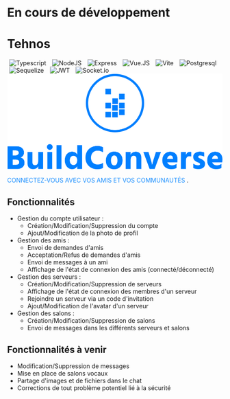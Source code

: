 # En cours de développement 

# Tehnos

<img alt="Typescript" src="https://img.shields.io/badge/TypeScript-007ACC?style=for-the-badge&logo=typescript&logoColor=white"  style="margin: 0 5px"/>
<img alt="NodeJS" src="https://img.shields.io/badge/Node.js-43853D?style=for-the-badge&logo=node.js&logoColor=white"  style="margin: 0 5px"/>
<img alt="Express" src="https://img.shields.io/badge/Express.js-404D59?style=for-the-badge"  style="margin: 0 5px"/>
<img alt="Vue.JS" src="https://img.shields.io/badge/Vue.js-35495E?style=for-the-badge&logo=vue.js&logoColor=4FC08D"  style="margin: 0 5px"/>
<img alt="Vite" src="https://img.shields.io/badge/vite-%23646CFF.svg?style=for-the-badge&logo=vite&logoColor=white"  style="margin: 0 5px"/>
<img alt="Postgresql" src="https://img.shields.io/badge/PostgreSQL-316192?style=for-the-badge&logo=postgresql&logoColor=white"  style="margin: 0 5px"/>
<img alt="Sequelize" src="https://img.shields.io/badge/sequelize-323330?style=for-the-badge&logo=sequelize&logoColor=blue"  style="margin: 0 5px"/>
<img alt="JWT" src="https://img.shields.io/badge/json%20web%20tokens-323330?style=for-the-badge&logo=json-web-tokens&logoColor=pink"  style="margin: 0 5px"/>
<img alt="Socket.io" src="https://img.shields.io/badge/Socket.io-black?style=for-the-badge&logo=socket.io&badgeColor=010101"  style="margin: 0 5px"/>

<img src="./client/src/assets/images/buildconverse.png" alt="buildConverse-logo"/>

<span style="color:#1E90FF">CONNECTEZ-VOUS AVEC VOS AMIS ET VOS COMMUNAUTÉS
</span>.


## Fonctionnalités 
- Gestion du compte utilisateur :
	- Création/Modification/Suppression du compte
	- Ajout/Modification de la photo de profil
- Gestion des amis :
	- Envoi de demandes d'amis
	- Acceptation/Refus de demandes d'amis
	- Envoi de messages à un ami
	- Affichage de l'état de connexion des amis (connecté/déconnecté)
- Gestion des serveurs :
	- Création/Modification/Suppression de serveurs
	- Affichage de l'état de connexion des membres d'un serveur
	- Rejoindre un serveur via un code d'invitation
	- Ajout/Modification de l'avatar d'un serveur
- Gestion des salons :
	- Création/Modification/Suppression de salons
	- Envoi de messages dans les différents serveurs et salons

## Fonctionnalités à venir
- Modification/Suppression de messages
- Mise en place de salons vocaux
- Partage d'images et de fichiers dans le chat
- Corrections de tout problème potentiel lié à la sécurité










